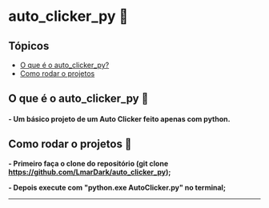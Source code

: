 # auto_clicker_py  📍

## Tópicos
  * [O que é o auto_clicker_py?](#o-que-é-o-auto_clicker_py-)
  * [Como rodar o projetos](#como-rodar-o-projetos-)

## O que é o auto_clicker_py 🤔

#### - Um básico projeto de um Auto Clicker feito apenas com python.

## Como rodar o projetos 👣

**<p>- Primeiro faça o clone do repositório (git clone https://github.com/LmarDark/auto_clicker_py);</p>**
**<p>- Depois execute com "python.exe AutoClicker.py" no terminal;</p>**

---
